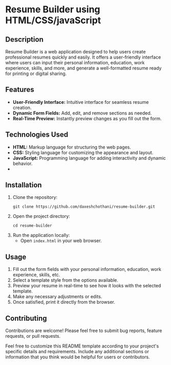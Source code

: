 
# Resume Builder using HTML/CSS/javaScript

## Description
Resume Builder is a web application designed to help users create professional resumes quickly and easily. It offers a user-friendly interface where users can input their personal information, education, work experience, skills, and more, and generate a well-formatted resume ready for printing or digital sharing.

## Features
- **User-Friendly Interface:** Intuitive interface for seamless resume creation.
- **Dynamic Form Fields:** Add, edit, and remove sections as needed.
- **Real-Time Preview:** Instantly preview changes as you fill out the form.


## Technologies Used
- **HTML:** Markup language for structuring the web pages.
- **CSS:** Styling language for customizing the appearance and layout.
- **JavaScript:** Programming language for adding interactivity and dynamic behavior.
- 
## Installation
1. Clone the repository:
   ```
   git clone https://github.com/daxeshchothani/resume-builder.git
   ```
2. Open the project directory:
   ```
   cd resume-builder
   ```
3. Run the application locally:
   - Open `index.html` in your web browser.

## Usage
1. Fill out the form fields with your personal information, education, work experience, skills, etc.
2. Select a template style from the options available.
3. Preview your resume in real-time to see how it looks with the selected template.
4. Make any necessary adjustments or edits.
5. Once satisfied, print it directly from the browser.


## Contributing
Contributions are welcome! Please feel free to submit bug reports, feature requests, or pull requests.



Feel free to customize this README template according to your project's specific details and requirements. Include any additional sections or information that you think would be helpful for users or contributors.
